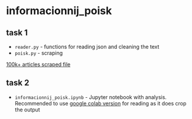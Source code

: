 # informacionnij_poisk

## task 1

 - ```reader.py``` - functions for reading json and cleaning the text
 - ```poisk.py``` - scraping 

[100k+ articles scraped file](https://drive.google.com/file/d/1ybMbKptDBh47QUxA1jyQayqdknFgh5X-/view?usp=sharing)
## task 2

- ```informacionnij_poisk.ipynb``` - Jupyter notebook with analysis. Recommended to use [google colab version](https://colab.research.google.com/drive/1d-y8KBwaQId88bSwChDnV6DA6Gl_qJ8n?usp=sharing) for reading as it does crop the output

